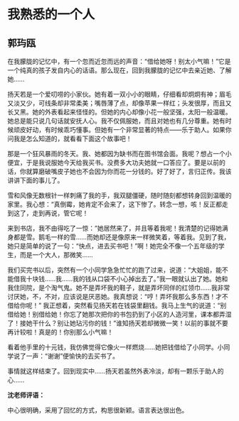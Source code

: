 # 我熟悉的一个人 #

## 郭玙瓯 ##

在我朦胧的记忆中，有一个忽而近忽而远的声音：“借给她呀！别太小气嘛！”它是一个纯真的孩子发自内心的话语。那么现在，回到我朦胧的记忆中去亲近她、了解她……

扬天若是一个爱叨唠的小家伙。她有着一双小小的眼睛，仔细看却炯炯有神；眉毛又淡又少，可线条却非常柔美；嘴唇薄了点，却像苹果一样红；头发很厚，而且又长又黑。她的外表看起来怪怪的。但她的内心却像小花一般坚强，太阳一般温暖。她总是能只说几句话就安抚人心。我不仅佩服她，而且对她也有几分尊重。她有时候顽皮好动，有时候乖巧懂事。但她有一个非常显著的特点——乐于助人。如果你问我是怎么知道的，就看看下面这个故事吧！

那是一个狂风暴雨的冬天。我、她都因为缺书而在图书馆会面。我呢？想占一个小便宜，于是我说服她今天给我买书。没费多大功夫她就一口答应了。要是以前的话，你就算磨破嘴皮子她也不会因为你而花一分钱的。好了好了，言归正传。我该讲讲下面的事儿了。

雪和风像无数根针一样刺痛了我的手，我双腿僵硬，随时随刻都想转身回到温暖的家里。我心想：“真倒霉，她肯定不会来了，这下惨了。转念一想，咳！反正都走到这了，走到再说，管它呢！

来到书店，我不由得吃了一惊：”她居然来了，并且等着我呢！我清楚的记得她满身都是雪。鹅毛一样的雪……而她却还是像原来一样微笑着，等着我。见到了我，她只是简单的说了一句：“快点，进去买书吧！”啊！她完全不像一个五年级的学生，而是一个大人，那微笑……

我们买完书以后，突然有一个小同学急急忙忙的跑了过来，说道：“大姐姐，能不能借我十块钱……我……我的钱从口袋不小心掉出去了。”我一眼就认出了她。她和我住同院，是个淘气鬼。她不是弄坏我的鞋子，就是弄坏同伴的红领巾……我非常讨厌她，不，不对，应该说是厌恶她。我真想说：“哼！弄坏我那么多东西！才不借给你呢！”
我正想着，突然看见扬天若在钱袋里翻钱。我马上生气的说道：“别借给她！别借给她！你忘了她那次把你的书包扔到了小区的人造河里，课本都弄湿了！接她干什么？别让她玷污你的钱！”谁知扬天若却微微一笑！以前的事就不要再计较啦！真是的！你别那么小气嘛！

看着他手里的十元钱，我仿佛觉得它像火一样燃烧……她把钱借给了小同学。小同学说了一声：“谢谢”便愉快的去买书了。
   
事情就这样结束了。回到现实中……扬天若虽然外表冷淡，却有一颗乐于助人的心……

**沈老师评语：**

中心很明确，采用了回忆的方式，构思很新颖。语言表达很出色。